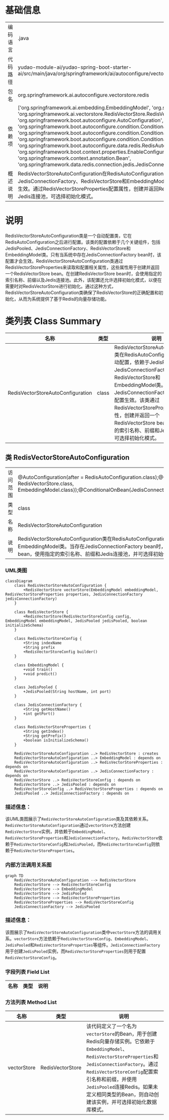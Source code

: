 # 基础信息

|      |      |
|------|------|
| 编码语言 | .java |
| 代码路径 | yudao-module-ai/yudao-spring-boot-starter-ai/src/main/java/org/springframework/ai/autoconfigure/vectorstore/redis/RedisVectorStoreAutoConfiguration.java |
| 包名 | org.springframework.ai.autoconfigure.vectorstore.redis |
| 依赖项 | ['org.springframework.ai.embedding.EmbeddingModel', 'org.springframework.ai.vectorstore.RedisVectorStore', 'org.springframework.ai.vectorstore.RedisVectorStore.RedisVectorStoreConfig', 'org.springframework.boot.autoconfigure.AutoConfiguration', 'org.springframework.boot.autoconfigure.condition.ConditionalOnBean', 'org.springframework.boot.autoconfigure.condition.ConditionalOnClass', 'org.springframework.boot.autoconfigure.condition.ConditionalOnMissingBean', 'org.springframework.boot.autoconfigure.data.redis.RedisAutoConfiguration', 'org.springframework.boot.context.properties.EnableConfigurationProperties', 'org.springframework.context.annotation.Bean', 'org.springframework.data.redis.connection.jedis.JedisConnectionFactory', 'redis.clients.jedis.JedisPooled'] |
| 概述说明 | RedisVectorStoreAutoConfiguration在RedisAutoConfiguration后自动配置，依赖JedisPooled、JedisConnectionFactory、RedisVectorStore和EmbeddingModel类。当存在JedisConnectionFactory bean时，配置生效。通过RedisVectorStoreProperties配置属性，创建并返回RedisVectorStore bean，使用指定索引名称、前缀和Jedis连接池，可选择初始化模式。 |

# 说明

RedisVectorStoreAutoConfiguration类是一个自动配置类，它在RedisAutoConfiguration之后进行配置。该类的配置依赖于几个关键组件，包括JedisPooled、JedisConnectionFactory、RedisVectorStore和EmbeddingModel类。只有当系统中存在JedisConnectionFactory bean时，该配置才会生效。RedisVectorStoreAutoConfiguration类通过RedisVectorStoreProperties来读取和配置相关属性，这些属性用于创建并返回一个RedisVectorStore bean。在创建RedisVectorStore bean时，会使用指定的索引名称、前缀以及Jedis连接池。此外，该配置还允许选择初始化模式，以便在需要时对RedisVectorStore进行初始化。通过这种方式，RedisVectorStoreAutoConfiguration类确保了RedisVectorStore的正确配置和初始化，从而为系统提供了基于Redis的向量存储功能。

# 类列表 Class Summary

| 名称   | 类型  | 说明 |
|-------|------|-------------|
| RedisVectorStoreAutoConfiguration | class | RedisVectorStoreAutoConfiguration类在RedisAutoConfiguration之后自动配置，依赖于JedisPooled、JedisConnectionFactory、RedisVectorStore和EmbeddingModel类。当存在JedisConnectionFactory bean时，配置生效。该类通过RedisVectorStoreProperties配置属性，创建并返回一个RedisVectorStore bean，使用指定的索引名称、前缀和Jedis连接池，并可选择初始化模式。 |



## 类 RedisVectorStoreAutoConfiguration

|      |      |
|------|------|
| 访问范围 | @AutoConfiguration(after = RedisAutoConfiguration.class);@ConditionalOnClass({JedisPooled.class, JedisConnectionFactory.class, RedisVectorStore.class, EmbeddingModel.class});@ConditionalOnBean(JedisConnectionFactory.class);@EnableConfigurationProperties(RedisVectorStoreProperties.class);public |
| 类型 | class |
| 名称 | RedisVectorStoreAutoConfiguration |
| 说明 | RedisVectorStoreAutoConfiguration类在RedisAutoConfiguration之后自动配置，依赖于JedisPooled、JedisConnectionFactory、RedisVectorStore和EmbeddingModel类。当存在JedisConnectionFactory bean时，配置生效。该类通过RedisVectorStoreProperties配置属性，创建并返回一个RedisVectorStore bean，使用指定的索引名称、前缀和Jedis连接池，并可选择初始化模式。 |


### UML类图

```mermaid
classDiagram
    class RedisVectorStoreAutoConfiguration {
        +RedisVectorStore vectorStore(EmbeddingModel embeddingModel, RedisVectorStoreProperties properties, JedisConnectionFactory jedisConnectionFactory)
    }

    class RedisVectorStore {
        +RedisVectorStore(RedisVectorStoreConfig config, EmbeddingModel embeddingModel, JedisPooled jedisPooled, boolean initializeSchema)
    }

    class RedisVectorStoreConfig {
        +String indexName
        +String prefix
        +RedisVectorStoreConfig builder()
    }

    class EmbeddingModel {
        +void train()
        +void predict()
    }

    class JedisPooled {
        +JedisPooled(String hostName, int port)
    }

    class JedisConnectionFactory {
        +String getHostName()
        +int getPort()
    }

    class RedisVectorStoreProperties {
        +String getIndex()
        +String getPrefix()
        +boolean isInitializeSchema()
    }

    RedisVectorStoreAutoConfiguration ..> RedisVectorStore : creates
    RedisVectorStoreAutoConfiguration ..> EmbeddingModel : depends on
    RedisVectorStoreAutoConfiguration ..> RedisVectorStoreProperties : depends on
    RedisVectorStoreAutoConfiguration ..> JedisConnectionFactory : depends on
    RedisVectorStore ..> RedisVectorStoreConfig : depends on
    RedisVectorStore ..> JedisPooled : depends on
    RedisVectorStoreConfig ..> RedisVectorStoreProperties : depends on
    JedisPooled ..> JedisConnectionFactory : depends on
```

### 描述信息：
该UML类图展示了`RedisVectorStoreAutoConfiguration`类及其依赖关系。`RedisVectorStoreAutoConfiguration`通过`vectorStore`方法创建`RedisVectorStore`实例，并依赖于`EmbeddingModel`、`RedisVectorStoreProperties`和`JedisConnectionFactory`。`RedisVectorStore`依赖于`RedisVectorStoreConfig`和`JedisPooled`，而`RedisVectorStoreConfig`则依赖于`RedisVectorStoreProperties`。


### 内部方法调用关系图

```mermaid
graph TD
    RedisVectorStoreAutoConfiguration --> RedisVectorStore
    RedisVectorStore --> RedisVectorStoreConfig
    RedisVectorStore --> EmbeddingModel
    RedisVectorStore --> JedisPooled
    RedisVectorStore --> RedisVectorStoreProperties
    RedisVectorStoreProperties --> RedisVectorStoreConfig
    JedisConnectionFactory --> JedisPooled
```

### 描述信息：
该图展示了`RedisVectorStoreAutoConfiguration`类中`vectorStore`方法的调用关系。`vectorStore`方法依赖于`RedisVectorStoreConfig`、`EmbeddingModel`、`JedisPooled`和`RedisVectorStoreProperties`等组件。`JedisConnectionFactory`用于创建`JedisPooled`实例，而`RedisVectorStoreProperties`则用于配置`RedisVectorStoreConfig`。

### 字段列表 Field List

| 名称  | 类型  | 说明 |
|-------|-------|------|

### 方法列表 Method List

| 名称  | 类型  | 说明 |
|-------|-------|------|
| vectorStore | RedisVectorStore | 该代码定义了一个名为`vectorStore`的Bean，用于创建Redis向量存储实例。它依赖于`EmbeddingModel`、`RedisVectorStoreProperties`和`JedisConnectionFactory`。通过`RedisVectorStoreConfig`配置索引名称和前缀，并使用`JedisPooled`连接Redis。如果未定义相同类型的Bean，则自动创建该实例，并可选择初始化数据库模式。 |




